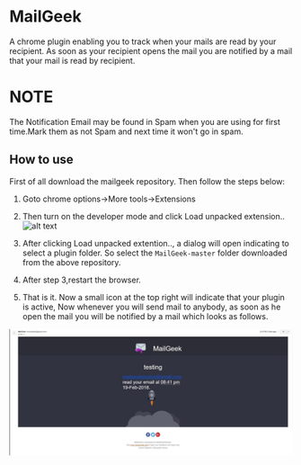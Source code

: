 # MailGeek
A chrome plugin enabling you to track when your mails are read by your recipient. As soon as your recipient opens the mail you are notified by a mail that your mail is read by recipient.
# NOTE
The Notification Email may be found in Spam when you are using for first time.Mark them as not Spam and next time it won't go in spam. 
## How to use
First of all download the mailgeek repository. Then follow the steps below:
1. Goto chrome options->More tools->Extensions

2. Then turn on the developer mode and click Load unpacked extension..
![alt text](https://developer.chrome.com/native-client/images/extensions-management.png)

3. After clicking Load unpacked extention.., a dialog will open indicating to select a plugin folder. So select the `MailGeek-master` folder downloaded from the above repository.

4. After step 3,restart the browser. 

5. That is it. Now a small icon at the top right will indicate that your plugin is active, Now 
whenever you will send mail to anybody, as soon as he open the mail you will be notified by a mail which looks as follows.

![alt text](/images/snip1_edit.jpg)

